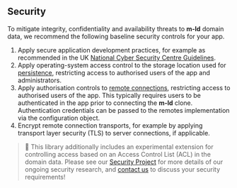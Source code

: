 ## Security

To mitigate integrity, confidentiality and availability threats to **m-ld** domain data, we recommend the following baseline security controls for your app.

1. Apply secure application development practices, for example as recommended in the UK [National Cyber Security Centre Guidelines](https://www.ncsc.gov.uk/collection/developers-collection).
2. Apply operating-system access control to the storage location used for [persistence](#data-persistence), restricting access to authorised users of the app and administrators.
3. Apply authorisation controls to [remote connections](#connecting-to-other-clones), restricting access to authorised users of the app. This typically requires users to be authenticated in the app prior to connecting the **m-ld** clone. Authentication credentials can be passed to the remotes implementation via the configuration object.
4. Encrypt remote connection transports, for example by applying transport layer security (TLS) to server connections, if applicable.

> 🚧 This library additionally includes an experimental extension for controlling access based on an Access Control List (ACL) in the domain data. Please see our [Security Project](https://github.com/m-ld/m-ld-security-spec) for more details of our ongoing security research, and [contact us](https://m-ld.org/hello/) to discuss your security requirements!